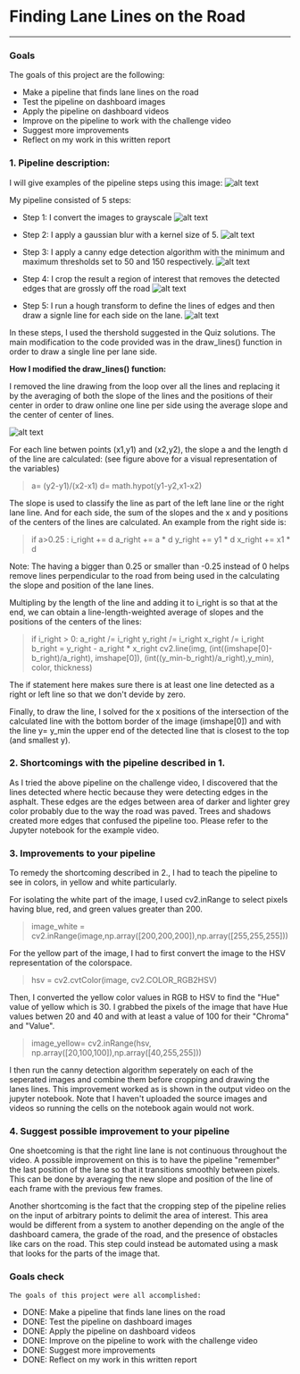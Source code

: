 # **Finding Lane Lines on the Road** 


[//]: # (Image References)

[image1]: ./steps_images/solidWhiteRight.jpg "solidWhiteCurve"
[image2]: ./steps_images/solidWhiteRight_gray.jpg "greyscale"
[image3]: ./steps_images/solidWhiteRight_gray_blur.jpg "Blurred"
[image4]: ./steps_images/solidWhiteRight_canny.jpg "Edges"
[image5]: ./steps_images/solidWhiteRight_crop.jpg "Cropped"
[image6]: ./test_images_output/solidWhiteRight_output.jpg "solidWhiteCurve Output"
[image7]: ./steps_images/slopevar.jpg "draw_lanes() figure"


---

### Goals

The goals of this project are the following:
* Make a pipeline that finds lane lines on the road
* Test the pipeline on dashboard images
* Apply the pipeline on dashboard videos
* Improve on the pipeline to work with the challenge video
* Suggest more improvements
* Reflect on my work in this written report

### 1. Pipeline description:
I will give examples of the pipeline steps using this image:
![alt text][image1]

My pipeline consisted of 5 steps:
* Step 1: I convert the images to grayscale
![alt text][image2]

* Step 2: I apply a gaussian blur with a kernel size of 5. 
![alt text][image3]

* Step 3: I apply a canny edge detection algorithm with the minimum and maximum thresholds set to 50 and 150 respectively. 
![alt text][image4]

* Step 4: I crop the result a region of interest that removes the detected edges that are grossly off the road
![alt text][image5]

* Step 5: I run a hough transform  to define the lines of edges and then draw a signle line for each side on the lane.
![alt text][image6]


In these steps, I used the thershold suggested in the Quiz solutions. The main modification to the code provided was in the draw\_lines() function in order to draw a single line per lane side.

**How I modified the draw\_lines() function:**
  
 I removed the line drawing from the loop over all the lines and replacing it by the averaging of both the slope of the lines and the positions of their center in order to draw online one line per side using the average slope and the center of center of lines. 
 
 ![alt text][image7]
 
 For each line betwen points (x1,y1) and (x2,y2), the slope a and the length d of the line are calculated: (see figure above for a visual representation of the variables)
>  a= (y2-y1)/(x2-x1)
>  d= math.hypot(y1-y2,x1-x2)
 
 The slope is used to classify the line as part of the left lane line or the right lane line. And for each side, the sum of the slopes and the x and y positions of the centers of the lines are calculated. An example from the right side is:
>  if a>0.25 :
>       i_right += d
>       a_right += a  * d
>       y_right += y1 * d
>       x_right += x1 * d

Note: The having a bigger than 0.25 or smaller than -0.25 instead of 0 helps remove lines perpendicular to the road from being used in the calculating the slope and position of the lane lines.

 Multipling by the length of the line and adding it to i\_right is so that at the end, we can obtain a line-length-weighted average of slopes and the positions of the centers of the lines:
> if i_right > 0: 
>        a_right /= i_right
>        y_right /= i_right
>        x_right /= i_right
>        b_right = y_right - a_right * x_right
>        cv2.line(img, (int((imshape[0]-b_right)/a_right), imshape[0]), (int((y_min-b_right)/a_right),y_min), color, thickness)

The if statement here makes sure there is at least one line detected as a right or left line so that we don't devide by zero.

Finally, to draw the line, I solved for the x positions of the intersection of the calculated line with the bottom border of the image (imshape[0]) and with the line y= y\_min the upper end of the detected line that is closest to the top (and smallest y). 


### 2. Shortcomings with the pipeline described in 1.

As I tried the above pipeline on the challenge video, I discovered that the lines detected where hectic because they were detecting edges in the asphalt. These edges are the edges between area of darker and lighter grey color probably due to the way the road was paved. Trees and shadows created more edges that confused the pipeline too. Please refer to the Jupyter notebook for the example video.


### 3. Improvements to your pipeline

To remedy the shortcoming described in 2., I had to teach the pipeline to see in colors, in yellow and white particularly.

For isolating the white part of the image, I used cv2.inRange to select pixels having blue, red, and green values greater than 200.
> image_white = cv2.inRange(image,np.array([200,200,200]),np.array([255,255,255]))

For the yellow part of the image, I had to first convert the image to the HSV representation of the colorspace. 
>hsv = cv2.cvtColor(image, cv2.COLOR_RGB2HSV)

Then, I converted the yellow color values in RGB to HSV to find the "Hue" value of yellow which is 30. I grabbed the pixels of the image that have Hue values betwen 20 and 40 and with at least a value of 100 for their "Chroma" and "Value".
>image_yellow= cv2.inRange(hsv, np.array([20,100,100]),np.array([40,255,255])) 

I then run the canny detection algorithm seperately on each of the seperated images and combine them before cropping and drawing the lanes lines. This improvement worked as is shown in the output video on the jupyter notebook. Note that I haven't uploaded the source images and videos so running the cells on the notebook again would not work.


### 4. Suggest possible improvement to your pipeline

One shoetcoming is that the right line lane is not continuous throughout the video. A possible improvement on this is to have the pipeline "remember" the last position of the lane so that it transitions smoothly between pixels. This can be done by averaging the new slope and position of the line of each frame with the previous few frames.

Another shortcoming is the fact that the cropping step of the pipeline relies on the input of arbitrary points to delimit the area of interest. This area would be different from a system to another depending on the angle of the dashboard camera, the grade of the road, and the presence of obstacles like cars on the road. This step could instead be automated using a mask that looks for the parts of the image that. 

### Goals check

    The goals of this project were all accomplished:
* DONE: Make a pipeline that finds lane lines on the road
* DONE: Test the pipeline on dashboard images
* DONE: Apply the pipeline on dashboard videos
* DONE: Improve on the pipeline to work with the challenge video
* DONE: Suggest more improvements
* DONE: Reflect on my work in this written report

